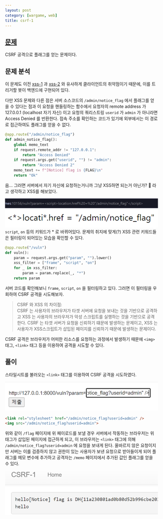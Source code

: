 ```yaml
---
layout: post
category: [wargame, web]
title: csrf-1
---
```


## [문제](https://dreamhack.io/wargame/challenges/26)
CSRF 공격으로 플래그를 얻는 문제이다.

## 문제 분석
이 문제도 이전 [xss-1](/xss-1.html) 과 [xss-2](/xss-2.html) 와 유사하게 클라이언트의 취약점이기 때문에, 이를 트리거할 봇이 백엔드에 구현되어 있다.

다만 XSS 문제와 다른 점은 서버 소스코드의 ``/admin/notice_flag`` 에서 플래그를 얻을 수 있다는 점과 이 요청을 핸들링하는 함수에서 요청자의 remote address 가 127.0.0.1 (localhost 자기 자신) 이고 요청의 쿼리스트링 ``userid`` 가 ``admin`` 가 아니라면 Access Denied 를 반환한다. 접속 주소를 확인하는 코드가 있기에 외부에서는 이 경로로 접근하여도 플래그를 얻을 수 없다.

```py
@app.route("/admin/notice_flag")
def admin_notice_flag():
    global memo_text
    if request.remote_addr != "127.0.0.1":
        return "Access Denied"
    if request.args.get("userid", "") != "admin":
        return "Access Denied 2"
    memo_text += f"[Notice] flag is {FLAG}\n"
    return "Ok"
```

음... 그러면 서버에서 자기 자신에 요청하는거니까 그냥 XSS하면 되는거 아닌가? 🤔 라고 생각하고 XSS를 해보았다.

![/vuln 에 입력해보았다](/assets/img/2024-05-17-csrf-1/url_bar.png)   
![필터링된다](/assets/img/2024-05-17-csrf-1/filtered.png)   
``script``, ``on`` 등의 키워드가 * 로 바뀌어있다. 문제의 취지에 맞게(?) XSS 관련 키워드들은 필터링이 되어있는 모습을 확인할 수 있다.

```py
@app.route("/vuln")
def vuln():
    param = request.args.get("param", "").lower()
    xss_filter = ["frame", "script", "on"]
    for _ in xss_filter:
        param = param.replace(_, "*")
    return param
```

서버 코드를 확인해보니 ``frame``, ``script``, ``on`` 을 필터링하고 있다. 그러면 이 필터링을 우회하여 CSRF 공격을 시도해보자.

> CSRF 와 XSS 의 차이점:   
CSRF 는 사용자의 브라우저가 타겟 서버에 요청을 보내는 것을 기반으로 공격하고 XSS 는 사용자의 브라우저가 악성 스크립트를 실행하는 것을 기반으로 공격한다.
CSRF 는 타겟 서버가 요청을 신뢰하기 떄문에 발생하는 문제이고, XSS 는 사용자가 XSS스크립트가 삽입된 페이지를 신뢰하기 때문에 발생하는 문제이다.

CSRF 공격은 브라우저가 어떠한 리소스를 요청하는 과정에서 발생하기 때문에 ``<img>`` 태그, ``<link>`` 태그 등을 이용하여 공격을 시도할 수 있다.

## 풀이
스타일시트를 불러오는 ``<link>`` 태그를 이용하여 CSRF 공격을 시도하였다.

![페이로드 보냄](/assets/img/2024-05-17-csrf-1/submit.png)

```html
<link rel="stylesheet" href="/admin/notice_flag?userid=admin" />
<img src="/admin/notice_flag?userid=admin">
```

위와 같이 ``/flag`` 페이지에 위 페이로드를 보낼 경우 서버에서 작동하는 브라우저는 위 태그가 삽입된 페이지에 접근하게 되고, 이 브라우저는 ``<link>`` 태그에 의해 ``/admin/notice_flag?userid=admin`` 에 요청을 보내게 된다. 올바르지 않은 요청이지만 서버는 이를 검증하지 않고 권한이 있는 사용자가 보낸 요청으로 받아들이게 되어 플래그를 메모 변수에 추가하고 공격자는 ``/memo`` 페이지에서 추가된 값인 플래그를 얻을 수 있다.

![FLAG](/assets/img/2024-05-17-csrf-1/flag.png)